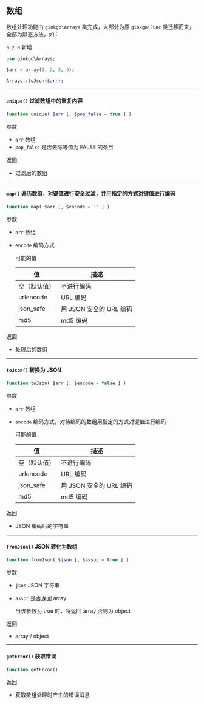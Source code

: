 ## 数组

数组处理功能由 `ginkgo\Arrays` 类完成，大部分为原 `ginkgo\Func` 类迁移而来，全部为静态方法，如：

`0.2.0` 新增

``` php
use ginkgo\Arrays;

$arr = array(1, 2, 3, 4);

Arrays::toJson($arr);
```

----------

<span id="unique"></span>

#### `unique()` 过滤数组中的重复内容

``` php
function unique( $arr [, $pop_false = true ] )
```

参数

* `arr` 数组
* `pop_false` 是否去除等值为 FALSE 的条目

返回

* 过滤后的数组

----------

<span id="map"></span>

#### `map()` 遍历数组，对键值进行安全过滤，并用指定的方式对键值进行编码

``` php
function map( $arr [, $encode = '' ] )
```

参数

* `arr` 数组
* `encode` 编码方式

  可能的值

  | 值 | 描述 |
  | - | - |
  | 空（默认值） | 不进行编码 |
  | urlencode | URL 编码 |
  | json_safe | 用 JSON 安全的 URL 编码 |
  | md5 | md5 编码 |

返回

* 处理后的数组

----------

<span id="toJson"></span>

#### `toJson()` 转换为 JSON

``` php
function toJson( $arr [, $encode = false ] )
```

参数

* `arr` 数组
* `encode` 编码方式，对待编码的数组用指定的方式对键值进行编码

  可能的值

  | 值 | 描述 |
  | - | - |
  | 空（默认值） | 不进行编码 |
  | urlencode | URL 编码 |
  | json_safe | 用 JSON 安全的 URL 编码 |
  | md5 | md5 编码 |

返回

* JSON 编码后的字符串

----------

<span id="fromJson"></span>

#### `fromJson()` JSON 转化为数组

``` php
function fromJson( $json [, $assoc = true ] )
```

参数

* `json` JSON 字符串
* `assoc` 是否返回 array

  当该参数为 true 时，将返回 array 否则为 object

返回

* array / object

----------

<span id="getError"></span>

#### `getError()` 获取错误

``` php
function getError()
```

返回

* 获取数组处理时产生的错误消息
